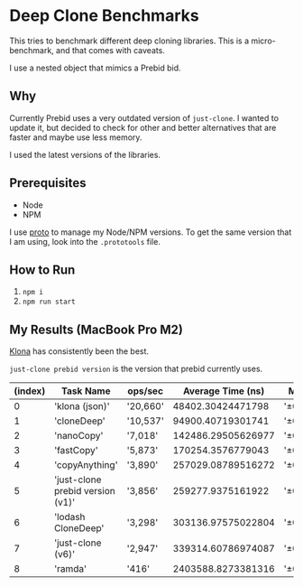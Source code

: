 # Deep Clone Benchmarks

This tries to benchmark different deep cloning libraries. This is a micro-benchmark, and that comes with caveats.

I use a nested object that mimics a Prebid bid.

## Why

Currently Prebid uses a very outdated version of `just-clone`. I wanted to update it, but decided to check for other and better alternatives that are faster and maybe use less memory.

I used the latest versions of the libraries.

## Prerequisites

- Node
- NPM

I use [proto](https://moonrepo.dev/proto) to manage my Node/NPM versions.
To get the same version that I am using, look into the `.prototools` file.

## How to Run

1. `npm i`
2. `npm run start`

## My Results (MacBook Pro M2)

[Klona](https://github.com/lukeed/klona) has consistently been the best.

`just-clone prebid version` is the version that prebid currently uses.

| (index) | Task Name                        | ops/sec  | Average Time (ns)  | Margin   | Samples |
| ------- | -------------------------------- | -------- | ------------------ | -------- | ------- |
| 0       | 'klona (json)'                   | '20,660' | 48402.30424471798  | '±0.25%' | 20661   |
| 1       | 'cloneDeep'                      | '10,537' | 94900.40719301741  | '±0.23%' | 10538   |
| 2       | 'nanoCopy'                       | '7,018'  | 142486.29505626977 | '±0.34%' | 7019    |
| 3       | 'fastCopy'                       | '5,873'  | 170254.3576779043  | '±0.34%' | 5874    |
| 4       | 'copyAnything'                   | '3,890'  | 257029.08789516272 | '±0.35%' | 3891    |
| 5       | 'just-clone prebid version (v1)' | '3,856'  | 259277.9375161922  | '±0.19%' | 3857    |
| 6       | 'lodash CloneDeep'               | '3,298'  | 303136.97575022804 | '±0.33%' | 3299    |
| 7       | 'just-clone (v6)'                | '2,947'  | 339314.60786974087 | '±0.23%' | 2948    |
| 8       | 'ramda'                          | '416'    | 2403588.8273381316 | '±0.25%' | 417     |

